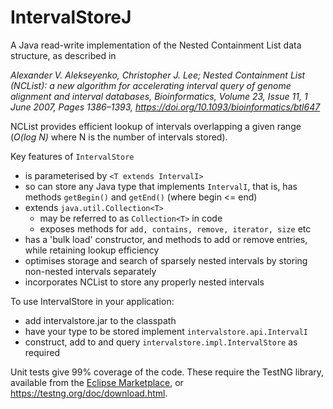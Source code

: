 # IntervalStoreJ

A Java read-write implementation of the Nested Containment List data structure, as described in
  
_Alexander V. Alekseyenko, Christopher J. Lee; Nested Containment List (NCList): a new algorithm for accelerating interval query of genome alignment and interval databases, Bioinformatics, Volume 23, Issue 11, 1 June 2007, Pages 1386–1393, https://doi.org/10.1093/bioinformatics/btl647_

NCList provides efficient lookup of intervals overlapping a given range (_O(log N)_ where N is the number of intervals stored).

Key features of `IntervalStore`
* is parameterised by `<T extends IntervalI>`
* so can store any Java type that implements `IntervalI`, that is, has methods `getBegin()` and `getEnd()` (where begin <= end)
* extends `java.util.Collection<T>`
    - may be referred to as `Collection<T>` in code
    - exposes methods for `add, contains, remove, iterator, size` etc
* has a 'bulk load' constructor, and methods to add or remove entries, while retaining lookup efficiency
* optimises storage and search of sparsely nested intervals by storing non-nested intervals separately
* incorporates NCList to store any properly nested intervals

To use IntervalStore in your application:
* add intervalstore.jar to the classpath
* have your type to be stored implement `intervalstore.api.IntervalI`
* construct, add to and query `intervalstore.impl.IntervalStore` as required

Unit tests give 99% coverage of the code. 
These require the TestNG library, available from the [Eclipse Marketplace](https://marketplace.eclipse.org/content/testng-eclipse), 
or <https://testng.org/doc/download.html>.

